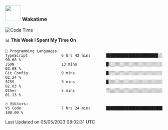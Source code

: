 ### <img src="https://media.giphy.com/media/VgCDAzcKvsR6OM0uWg/giphy.gif" width="50"> Wakatime

  <!--START_SECTION:waka-->
![Code Time](http://img.shields.io/badge/Code%20Time-1%2C391%20hrs%201%20min-blue)

📊 **This Week I Spent My Time On** 

```text
💬 Programming Languages: 
TypeScript               6 hrs 42 mins       ███████████████████████░░   90.68 % 
JSON                     13 mins             █░░░░░░░░░░░░░░░░░░░░░░░░   03.08 % 
Git Config               9 mins              █░░░░░░░░░░░░░░░░░░░░░░░░   02.24 % 
SCSS                     9 mins              █░░░░░░░░░░░░░░░░░░░░░░░░   02.03 % 
Other                    5 mins              ░░░░░░░░░░░░░░░░░░░░░░░░░   01.13 % 

🔥 Editors: 
VS Code                  7 hrs 24 mins       █████████████████████████   100.00 % 
```


 Last Updated on 05/05/2023 08:02:31 UTC
<!--END_SECTION:waka-->
